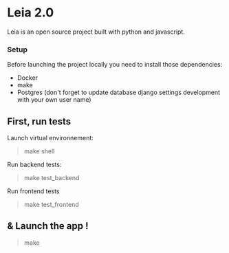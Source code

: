 # Leia 2.0

Leia is an open source project built with python and javascript.

### Setup

Before launching the project locally you need to install those dependencies: 
- Docker
- make
- Postgres (don't forget to update database django settings development with your own user name)

## First, run tests

Launch virtual environnement:
> make shell

Run backend tests:
> make test_backend

Run frontend tests
> make test_frontend

## & Launch the app !

> make
